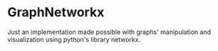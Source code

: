 # GraphNetworkx
Just an implementation made possible with graphs' manipulation and visualization using python's library networkx.
